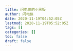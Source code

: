```yaml
---
title: 闪电侠的小黑板
author: 闪电侠
date: 2020-11-19T04:52:05Z
lastmod: 2020-11-19T05:52:05Z
tags: []
categories: []
toc: false
draft: false
---
```

